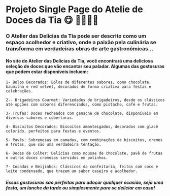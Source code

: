 # Projeto Single Page do Atelie de Doces da Tia 😋 🍩🎂🧁🍩

### O Atelier das Delícias da Tia pode ser descrito como um espaço acolhedor e criativo, onde a paixão pela culinária se transforma em verdadeiras obras de arte gastronômicas... 

#### No site do Atelier das Delícias da Tia, você encontrará uma deliciosa seleção de doces que vão encantar seu paladar. Algumas das gostosuras que podem estar disponíveis incluem:

    1- Bolos Decorados: Bolos de diferentes sabores, como chocolate, baunilha e red velvet, decorados de forma criativa para festas e celebrações.

    2-- Brigadeiros Gourmet: Variedades de brigadeiros, desde os clássicos até opções com sabores diferenciados, como pistache, café e frutas.

    3- Trufas: Doces recheados com ganache de chocolate, disponíveis em diversos sabores e coberturas.

    4- Biscoitos Decorados: Biscoitos amanteigados, decorados com glacê colorido, perfeitos para festas e eventos.

    5- Pavês: Sobremesas em camadas, com combinações de biscoitos, cremes e frutas, que são uma verdadeira tentação.

    6- Doces de Colher: Delícias como mousse de chocolate, pavê de frutas e outros doces cremosos servidos em potinhos.

    7- Cocadas e Beijinhos: Clássicos da confeitaria, feitos com coco e leite condensado, que trazem um sabor caseiro e acolhedor.

##### Essas gostosuras são perfeitas para adoçar qualquer ocasião, seja uma festa, um lanche da tarde ou simplesmente para se deliciar em casa!
